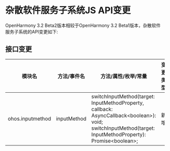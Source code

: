 # 杂散软件服务子系统JS API变更

OpenHarmony 3.2 Beta2版本相较于OpenHarmony 3.2 Beta1版本，杂散软件服务子系统的API变更如下:

## 接口变更

| 模块名 | 方法/事件名 | 方法/属性/枚举/常量 | 变更类型 |
|---|---|---|---|
| ohos.inputmethod | inputMethod | switchInputMethod(target: InputMethodProperty, callback: AsyncCallback\<boolean>): void;<br>switchInputMethod(target: InputMethodProperty): Promise\<boolean>; | 新增 |

